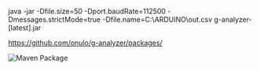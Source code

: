 java -jar -Dfile.size=50 -Dport.baudRate=112500 -Dmessages.strictMode=true -Dfile.name=C:\\ARDUINO\\out.csv  g-analyzer-[latest].jar

https://github.com/onulo/g-analyzer/packages/



![Maven Package](https://github.com/onulo/g-analyzer/workflows/Maven%20Package/badge.svg)
